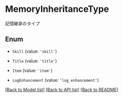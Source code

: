 # MemoryInheritanceType

記憶継承のタイプ

## Enum

- `Skill` (value: `'skill'`)

- `Title` (value: `'title'`)

- `Item` (value: `'item'`)

- `LogEnhancement` (value: `'log_enhancement'`)

[[Back to Model list]](../README.md#documentation-for-models) [[Back to API list]](../README.md#documentation-for-api-endpoints) [[Back to README]](../README.md)
